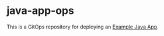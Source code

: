 # java-app-ops
This is a GitOps repository for deploying an [Example Java App](https://github.com/ploigos-github-demo/java-app).

